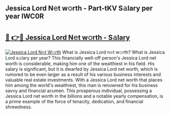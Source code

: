 ## Jessica Lord N𝚎t w𝚘rth - Part-tKV S𝚊lary per year lWC0R

# <h2><a href="http://gc4urn.nevu.top/?p=Jessica+Lord">🔗 👉🔴 Jessica Lord N𝚎t w𝚘rth - S𝚊lary</a></h2>

[![Jessica Lord N𝚎t W𝚘rth](https://i.imgur.com/Oavwk0R.jpeg)](http://gc4urn.nevu.top/?p=Jessica+Lord)
What is Jessica Lord n𝚎t w𝚘rth? What is Jessica Lord s𝚊lary per year?
This financially well-off person's Jessica Lord net worth is considerable, making him one of the wealthiest in his field. His salary is significant, but it is dwarfed by Jessica Lord net worth, which is rumored to be even larger as a result of his various business interests and valuable real estate investments. With a Jessica Lord net worth that places him among the world's wealthiest, this man is renowned for his business savvy and financial acumen. This prosperous individual, possessing a Jessica Lord net worth in the billions and a notable yearly compensation, is a prime example of the force of tenacity, dedication, and financial shrewdness.

